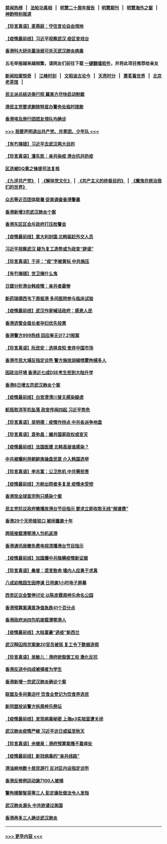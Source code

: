 #### [禁闻热榜](热点新闻.md?=0)  &nbsp;&nbsp;|&nbsp;&nbsp; [法轮功真相](https://github.com/gfw-breaker/truth/blob/master/README.md?=0) &nbsp;&nbsp;|&nbsp;&nbsp; [明慧二十周年报告](https://github.com/gfw-breaker/mh-reports/blob/master/README.md?=0) &nbsp;&nbsp;|&nbsp;&nbsp;[明慧期刊](https://github.com/gfw-breaker/mh-qikan) &nbsp;&nbsp;|&nbsp;&nbsp; [明慧海外之窗](https://github.com/gfw-breaker/mh-news/blob/master/README.md?=0) &nbsp;&nbsp;|&nbsp;&nbsp; [神韵特别报道](https://github.com/gfw-breaker/mh-news/blob/master/shenyun.md?=0)
#### [【珍言真语】麦燕庭：守住言论自由领地](../pages/nsc415/n11936215.md?t=03130802) 
#### [【疫情最前线】习近平视察武汉 疫区变戏台](../pages/nsc415/n11933377.md?t=03130802) 
#### [香港科大研杀菌涂层可杀灭武汉肺炎病毒](../pages/nsc415/n11933772.md?t=03130802) 
#### 五毛举报越来越频繁，请网友们前往下载 [一键翻墙软件](https://github.com/gfw-breaker/ssr-accounts)，并将此项目推荐给亲友
#### [新闻拍案惊奇](https://github.com/gfw-breaker/banned-news/blob/master/pages/link4.md) &nbsp;&nbsp;|&nbsp;&nbsp; [江峰时刻](https://github.com/gfw-breaker/banned-news/blob/master/pages/link4.md) &nbsp;&nbsp;|&nbsp;&nbsp; [文昭谈古论今](https://github.com/gfw-breaker/banned-news/blob/master/pages/link4.md) &nbsp;&nbsp;|&nbsp;&nbsp; [天亮时分](https://github.com/gfw-breaker/banned-news/blob/master/pages/link4.md) &nbsp;&nbsp;|&nbsp;&nbsp; [萧茗看世界](https://github.com/gfw-breaker/banned-news/blob/master/pages/link4.md) &nbsp;&nbsp;|&nbsp;&nbsp; [北京老茶馆](https://github.com/gfw-breaker/banned-news/blob/master/pages/link4.md) &nbsp;&nbsp;|&nbsp;&nbsp; 
#### [民主派总结访美行程 冀美方尽快启动制裁](../pages/nsc415/n11933743.md?t=03130802) 
#### [港民主党要求删除特首办警务处临时拨款](../pages/nsc415/n11933730.md?t=03130802) 
#### [香港埃及旅行团团友领队均确诊](../pages/nsc415/n11933697.md?t=03130802) 
#### [>>> 我要声明退出共产党、共青团、少年队 <<<](https://github.com/begood0513/goodnews/blob/master/quit/letter.md) 
#### [【有冇搞错】习近平去武汉两大目的](../pages/nsc415/n11933210.md?t=03130802) 
#### [【珍言真语】潘东凯：亲共染疫 港台抗共防疫](../pages/nsc415/n11933162.md?t=03130802) 
#### [区选被DQ黄之锋提司法复核](../pages/nsc415/n11931195.md?t=03130802) 
#### [《九评共产党》](https://github.com/begood0513/9ping.md/blob/master/README.md) &nbsp;|&nbsp; [《解体党文化》](../../../../jtdwh.md/blob/master/README.md)  &nbsp;|&nbsp; [《共产主义的终极目的》](../../../../gczydzjmd.md/blob/master/README.md) &nbsp;|&nbsp; [《魔鬼在统治我们的世界》](../../../../mgztzwmdsj.md/blob/master/README.md) 
#### [众志等近百团体联署 促美调查香港警暴](../pages/nsc415/n11931152.md?t=03130802) 
#### [香港新增3宗武汉肺炎个案](../pages/nsc415/n11931136.md?t=03130802) 
#### [香港东区区会斥政府打压检警会](../pages/nsc415/n11931086.md?t=03130802) 
#### [【疫情最前线】意大利封国 北韩驱赶外交人员](../pages/nsc415/n11930660.md?t=03130802) 
#### [习近平视察武汉 疑为复工造势或为政变“辟谣”](../pages/nsc415/n11930847.md?t=03130802) 
#### [【珍言真语】于非：“疫”字被黄标 中共施压](../pages/nsc415/n11930410.md?t=03130802) 
#### [【有冇搞错】世卫搞什么鬼](../pages/nsc415/n11930475.md?t=03130802) 
#### [日媒分析港台韩疫情：亲共者最惨](../pages/nsc415/n11928776.md?t=03130802) 
#### [新药瑞德西韦下周抵港 多间医院参与临床试验](../pages/nsc415/n11928462.md?t=03130802) 
#### [【疫情最前线】武汉作家喊话政府：感恩人民](../pages/nsc415/n11927940.md?t=03130802) 
#### [香港选管会倡长者孕妇优先投票](../pages/nsc415/n11928449.md?t=03130802) 
#### [香港警方999热线 回应率无计7.21报案](../pages/nsc415/n11928448.md?t=03130802) 
#### [【珍言真语】阮民安：选择良知 舍弃中国市场](../pages/nsc415/n11927705.md?t=03130802) 
#### [香港市民大埔反指定诊所 警方施放胡椒喷雾拘捕多人](../pages/nsc415/n11925774.md?t=03130802) 
#### [因政治环境 香港近七成DSE考生拒到大陆升学](../pages/nsc415/n11925759.md?t=03130802) 
#### [香港8日增五宗武汉肺炎个案](../pages/nsc415/n11925736.md?t=03130802) 
#### [【疫情最前线】白宫澄清川普无感染疑虑](../pages/nsc415/n11925567.md?t=03130802) 
#### [航班取消军机坠落 政变传闻四起 习近平势危](../pages/nsc415/n11925467.md?t=03130802) 
#### [【珍言真语】吴明德：疫情作拐点 中共各派争地盘](../pages/nsc415/n11925299.md?t=03130802) 
#### [【珍言真语】袁弥昌：媚共国家政权或变天](../pages/nsc415/n11923199.md?t=03130802) 
#### [【疫情最前线】法国医援 北韩高层谁感染？](../pages/nsc415/n11920850.md?t=03130802) 
#### [中共被曝利用朝鲜族操盘民意 介入韩国选举](../pages/nsc415/n11921006.md?t=03130802) 
#### [【珍言真语】李兆富：公卫危机 中共需担责](../pages/nsc415/n11920422.md?t=03130802) 
#### [【疫情最前线】方舱出院者多复发 疫情未受控](../pages/nsc415/n11918637.md?t=03130802) 
#### [香港现全球首宗狗只感染个案](../pages/nsc415/n11918710.md?t=03130802) 
#### [民主党抗议政府撤播放港台节目指示 要求立即收取无线“频谱费”](../pages/nsc415/n11918681.md?t=03130802) 
#### [香港29个天桥接驳口 被闲置逾十年](../pages/nsc415/n11918654.md?t=03130802) 
#### [两班接载滞鄂港人包机返港](../pages/nsc415/n11915855.md?t=03130802) 
#### [香港通讯局撤免费电视须播港台节目指示](../pages/nsc415/n11915831.md?t=03130802) 
#### [【疫情最前线】加国爆中共隐瞒疫情新证据](../pages/nsc415/n11915482.md?t=03130802) 
#### [【珍言真语】桑普：谎言致命 墙内人应勇于求真](../pages/nsc415/n11915169.md?t=03130802) 
#### [八成幼稚园生因停课 日用逾1小时电子屏幕](../pages/nsc415/n11913263.md?t=03130802) 
#### [西贡区议会暂停讨论 以陈彦霖周梓乐命名公园](../pages/nsc415/n11913248.md?t=03130802) 
#### [香港预算案满意净值急跌41个百分点](../pages/nsc415/n11913236.md?t=03130802) 
#### [香港政府派四包机接载滞鄂港人](../pages/nsc415/n11913211.md?t=03130802) 
#### [【疫情最前线】大陆富豪“逃疫”新西兰](../pages/nsc415/n11913160.md?t=03130802) 
#### [武汉释囚闯京案逾20官员被惩 复工令下数据造假](../pages/nsc415/n11912743.md?t=03130802) 
#### [【珍言真语】吴敏儿：港府欲毁罢工权 激化反抗](../pages/nsc415/n11912457.md?t=03130802) 
#### [香港反送中四成被捕者为学生](../pages/nsc415/n11910730.md?t=03130802) 
#### [香港新增一宗武汉肺炎确诊个案](../pages/nsc415/n11910724.md?t=03130802) 
#### [联盟及多间黄店吁 饮食业登记为饮食界选民](../pages/nsc415/n11910718.md?t=03130802) 
#### [新同盟投诉警方拆周梓乐祭坛](../pages/nsc415/n11910707.md?t=03130802) 
#### [【疫情最前线】发现病毒秘密 上海p3实验室遭关闭](../pages/nsc415/n11910640.md?t=03130802) 
#### [武汉肺炎疫情严峻 习近平访日或延至秋天](../pages/nsc415/n11910570.md?t=03130802) 
#### [【珍言真语】佘继泉：港府预算案搔不着痒处](../pages/nsc415/n11910011.md?t=03130802) 
#### [【疫情最前线】新冠病毒的“亲共线路”](../pages/nsc415/n11907734.md?t=03130802) 
#### [港油麻地数十居民游行 反对区内设指定诊所](../pages/nsc415/n11907900.md?t=03130802) 
#### [香港反修例运动逾7100人被捕](../pages/nsc415/n11907922.md?t=03130802) 
#### [警拘捕黎智英等三人 彭定康批做法令人发指](../pages/nsc415/n11907905.md?t=03130802) 
#### [武汉肺炎源头 中共欲诿过美国](../pages/nsc415/n11907665.md?t=03130802) 
#### [香港再多三人确诊武汉肺炎](../pages/nsc415/n11907846.md?t=03130802) 

----
#### [ >>> 更早内容 <<< ](../indexes/nsc415-earlier.md)
